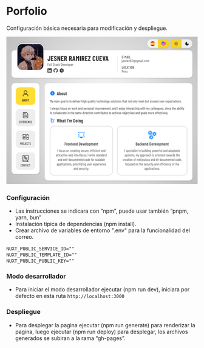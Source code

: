 # Porfolio

Configuración básica necesaria para modificación y despliegue.

<img src="./img/page_me.png" width="900">

### Configuración

- Las instrucciones se indicara con “npm”, puede usar también “pnpm, yarn, bun”
- Instalación típica de dependencias (npm install).
- Crear archivo de variables de entorno ".env" para la funcionalidad del correo.

```plaintext
NUXT_PUBLIC_SERVICE_ID=""
NUXT_PUBLIC_TEMPLATE_ID=""
NUXT_PUBLIC_PUBLIC_KEY=""
```

### Modo desarrollador

- Para iniciar el modo desarrollador ejecutar (npm run dev), iniciara por defecto en esta ruta `http://localhost:3000`

### Despliegue

- Para desplegar la pagina ejecutar (npm run generate) para renderizar la pagina, luego ejecutar (npm run deploy) para desplegar, los archivos generados se subiran a la rama “gh-pages”.
